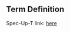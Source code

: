 ## Term Definition

Spec-Up-T link: <a href='https://weboftrust.github.io/WOT-terms/docs/glossary/LoC'>here</a>
